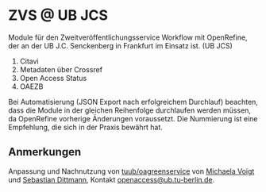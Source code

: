 # ZVS @ UB JCS
Module für den Zweitveröffentlichungsservice Workflow mit OpenRefine, der an der UB J.C. Senckenberg in Frankfurt im Einsatz ist. (UB JCS)

 1. Citavi
 1. Metadaten über Crossref
 1. Open Access Status
 1. OAEZB
 
Bei Automatisierung (JSON Export nach erfolgreichem Durchlauf) beachten, dass die Module in der gleichen Reihenfolge durchlaufen werden müssen, da OpenRefine vorherige Änderungen voraussetzt. Die Nummierung ist eine Empfehlung, die sich in der Praxis bewährt hat.

## Anmerkungen
Anpassung und Nachnutzung von [tuub/oagreenservice](https://github.com/tuub/oagreenservice) von [Michaela Voigt](https://github.com/michaelavoigt)  und [Sebastian Dittmann](https://github.com/sebDit), Kontakt openaccess@ub.tu-berlin.de.
